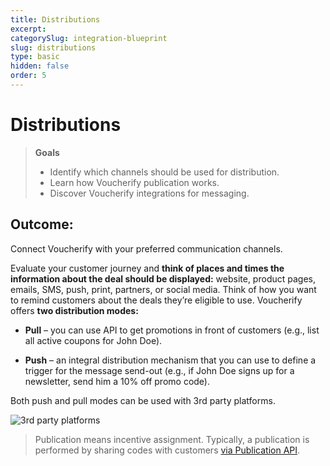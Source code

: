 ```yaml
---
title: Distributions
excerpt:
categorySlug: integration-blueprint
slug: distributions
type: basic
hidden: false
order: 5
---
```


# Distributions

> **Goals**
> * Identify which channels should be used for distribution.
> * Learn how Voucherify publication works.
> * Discover Voucherify integrations for messaging.

## Outcome: 

Connect Voucherify with your preferred communication channels.

Evaluate your customer journey and **think of places and times the information about the deal should be displayed:** website, product pages, emails, SMS, push, print, partners, or social media. Think of how you want to remind customers about the deals they’re eligible to use. Voucherify offers **two distribution modes:**

* **Pull** – you can use API to get promotions in front of customers (e.g., list all active coupons for John Doe).

* **Push** –  an integral distribution mechanism that you can use to define a trigger for the message send-out (e.g., if John Doe signs up for a newsletter, send him a 10% off promo code).

Both push and pull modes can be used with 3rd party platforms. 

![3rd party platforms](https://files.readme.io/341f152-guides_integration_blueprint_distributions_3rd_party_platforms.png)

> 
>
> Publication means incentive assignment. Typically, a publication is performed by sharing codes with customers [via Publication API](ref:publication-object).

